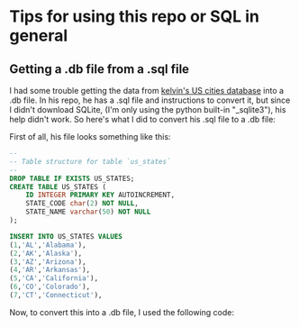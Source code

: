 # Tips for using this repo or SQL in general

## Getting a .db file from a .sql file

I had some trouble getting the data from [kelvin's US cities database](link) into a .db file. In his repo, he has a .sql file and instructions to convert it, but since I didn't download SQLite, (I'm only using the python built-in "\_sqlite3"), his help didn't work. So here's what I did to convert his .sql file to a .db file:

First of all, his file looks something like this:

```sql {id="sql-file" class="blue large" data-filename="us_cities.sql"}
--
-- Table structure for table `us_states`
--
DROP TABLE IF EXISTS US_STATES;		
CREATE TABLE US_STATES (
	ID INTEGER PRIMARY KEY AUTOINCREMENT,
	STATE_CODE char(2) NOT NULL,
	STATE_NAME varchar(50) NOT NULL
);

INSERT INTO US_STATES VALUES
(1,'AL','Alabama'),
(2,'AK','Alaska'),
(3,'AZ','Arizona'),
(4,'AR','Arkansas'),
(5,'CA','California'),
(6,'CO','Colorado'),
(7,'CT','Connecticut'),
```

Now, to convert this into a .db file, I used the following code: 
